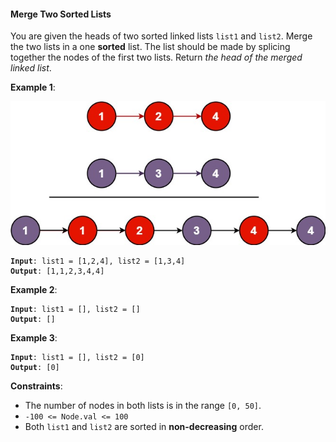 #### Merge Two Sorted Lists
You are given the heads of two sorted linked lists  `list1`  and  `list2`.
Merge the two lists in a one  **sorted**  list. The list should be made by splicing together the nodes of the first two lists.
Return  _the head of the merged linked list_.

**Example 1**:

![](example_1.jpg)
<pre><code><b>Input</b>: list1 = [1,2,4], list2 = [1,3,4]
<b>Output</b>: [1,1,2,3,4,4]
</code></pre>

**Example 2**:
<pre><code><b>Input</b>: list1 = [], list2 = []
<b>Output</b>: []
</code></pre>

**Example 3**:
<pre><code><b>Input</b>: list1 = [], list2 = [0]
<b>Output</b>: [0]
</code></pre>

**Constraints**:
- The number of nodes in both lists is in the range `[0, 50]`.
- `-100 <= Node.val <= 100`
- Both `list1` and `list2` are sorted in **non-decreasing** order.
